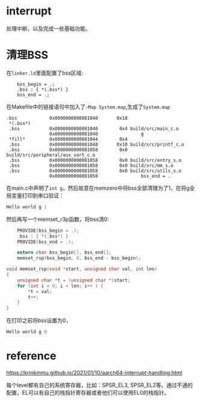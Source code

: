 # interrupt
处理中断，以及完成一些基础功能。

# 清理BSS
在`linker.ld`里面配置了bss区域:
```ld
    bss_begin = .;
    .bss : { *(.bss*) }
    bss_end = .;
```
在Makefile中的链接语句中加入了`-Map System.map`,生成了`System.map`
```map
.bss            0x0000000000081040       0x18
 *(.bss*)
 .bss           0x0000000000081040        0x4 build/src/main_c.o
                0x0000000000081040                g
 *fill*         0x0000000000081044        0x4 
 .bss           0x0000000000081048       0x10 build/src/printf_c.o
 .bss           0x0000000000081058        0x0 build/src/peripheral/aux_uart_c.o
 .bss           0x0000000000081058        0x0 build/src/entry_s.o
 .bss           0x0000000000081058        0x0 build/src/mm_s.o
 .bss           0x0000000000081058        0x0 build/src/utils_s.o
                0x0000000000081058                bss_end = .
```

在main.c中声明了`int g`，然后故意在memzero中将bss全部清理为了1，在将g全局变量打印到串口验证：
```c
Hello world g 1
```

然后再写一个memset_r3p函数，将bss清0:
```c
    PROVIDE(bss_begin = .);
    .bss : { *(.bss*) }
    PROVIDE(bss_end = .);

    extern char bss_begin[], bss_end[];
    memset_rsp(bss_begin, 0, bss_end - bss_begin);

void memset_rsp(void *start, unsigned char val, int len)
{
    unsigned char *t = (unsigned char *)start;
    for (int i = 0; i < len; i++ ) {
        *t = val;
        t++;
    }
}
```

在打印之前将bss设置为0，
```c
Hello world g 0
```

# reference
https://krinkinmu.github.io/2021/01/10/aarch64-interrupt-handling.html

每个level都有自己的系统寄存器，比如：SPSR_EL3, SPSR_EL2等。通过不通的配置，EL可以有自己的栈指针寄存器或者他们可以使用EL0的栈指针。

